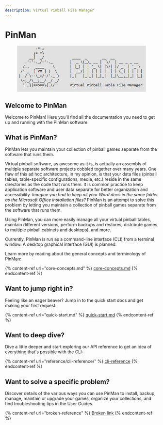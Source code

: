 ```yaml
---
description: Virtual Pinball File Manager
---
```


# PinMan

<figure><img src=".gitbook/assets/asciiart-white.png" alt=""><figcaption></figcaption></figure>

## Welcome to PinMan

Welcome to PinMan! Here you'll find all the documentation you need to get up and running with the PinMan software.

## What is PinMan?

PinMan lets you maintain your collection of pinball games separate from the software that runs them.

Virtual pinball software, as awesome as it is, is actually an assembly of multiple separate software projects cobbled together over many years. One flaw of this ad hoc architecture, in my opinion, is that your data files (pinball tables, table-specific configurations, media, etc.) reside in the same directories as the code that runs them. It is common practice to keep application software and user data separate for better organization and accessibility. _Imagine you had to keep all your Word docs in the same folder as the Microsoft Office installation files?_ PinMan is an attempt to solve this problem by letting you maintain a collection of pinball games separate from the software that runs them.

Using PinMan, you can more easily manage all your virtual pinball tables, maintain different versions, perform backups and restores, distribute games to multiple pinball cabinets and desktops), and more.

Currently, PinMan is run as a command-line interface (CLI) from a terminal window. A desktop graphical interface (GUI) is planned.

Learn more by reading about the general concepts and terminology of PinMan:

{% content-ref url="core-concepts.md" %}
[core-concepts.md](core-concepts.md)
{% endcontent-ref %}

## Want to jump right in?

Feeling like an eager beaver? Jump in to the quick start docs and get making your first request:

{% content-ref url="quick-start.md" %}
[quick-start.md](quick-start.md)
{% endcontent-ref %}

## Want to deep dive?

Dive a little deeper and start exploring our API reference to get an idea of everything that's possible with the CLI:

{% content-ref url="reference/cli-reference/" %}
[cli-reference](reference/cli-reference/)
{% endcontent-ref %}

## Want to solve a specific problem?&#x20;

Discover details of the various ways you can use PinMan to install, backup, manage, maintain or upgrade your games, organize your collections, and find troubleshooting tips in the User Guides.

{% content-ref url="broken-reference" %}
[Broken link](broken-reference)
{% endcontent-ref %}
